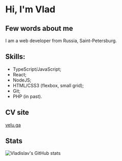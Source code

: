 # Hi, I'm Vlad
## Few words about me
I am a web developer from Russia, Saint-Petersburg.

## Skills:
* TypeScript/JavaScript;
* React;
* NodeJS;
* HTML/CSS3 (flexbox, small grid);
* Git;
* PHP (in past).

## CV site
[velu.ga](https://velu.ga/)

## Stats
![Vladislav's GitHub stats](https://github-readme-stats.vercel.app/api?username=vladislav805&theme=dark)

